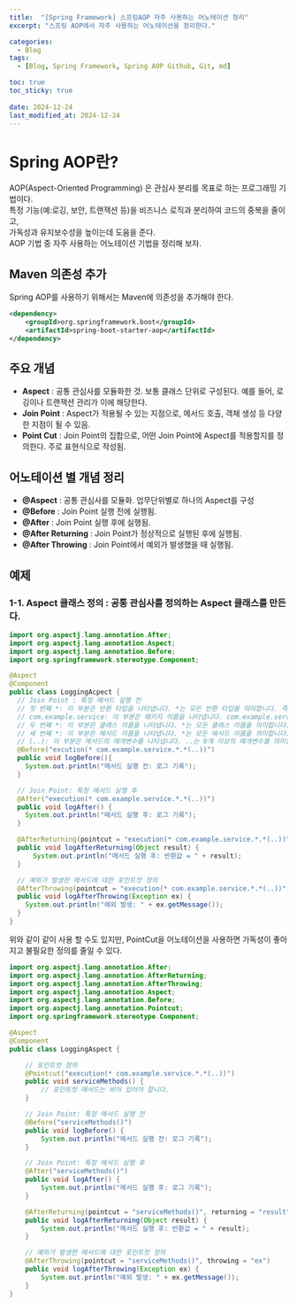 ```yaml
---
title:  "[Spring Framework] 스프링AOP 자주 사용하는 어노테이션 정리"
excerpt: "스프링 AOP에서 자주 사용하는 어노테이션을 정리한다."

categories:
  - Blog
tags:
  - [Blog, Spring Framework, Spring AOP Github, Git, md]

toc: true
toc_sticky: true
 
date: 2024-12-24
last_modified_at: 2024-12-24
---
```

# Spring AOP란?
AOP(Aspect-Oriented Programming) 은 관심사 분리를 목표로 하는 프로그래밍 기법이다.<br>
특정 기능(예:로깅, 보안, 트랜잭션 등)을 비즈니스 로직과 분리하여 코드의 중복을 줄이고,<br>
가독성과 유지보수성을 높이는데 도움을 준다.<br>
AOP 기법 중 자주 사용하는 어노테이션 기법을 정리해 보자.

## Maven 의존성 추가
Spring AOP를 사용하기 위해서는 Maven에 의존성을 추가해야 한다.
```xml
<dependency>
    <groupId>org.springframework.boot</groupId>
    <artifactId>spring-boot-starter-aop</artifactId>
</dependency>
```

## 주요 개념
- **Aspect**     : 공통 관심사를 모듈화한 것. 보통 클래스 단위로 구성된다. 예를 들어, 로깅이나 트랜잭션 관리가 이에 해당한다.
- **Join Point** : Aspect가 적용될 수 있는 지점으로, 메서드 호출, 객체 생성 등 다양한 지점이 될 수 있음.
- **Point Cut**  : Join Point의 집합으로, 어떤 Join Point에 Aspect를 적용할지를 정의한다. 주로 표현식으로 작성됨. 

## 어노테이션 별 개념 정리
- **@Aspect**          : 공통 관심사를 모듈화. 업무단위별로 하나의 Aspect를 구성
- **@Before**          : Join Point 실행 전에 실행됨.
- **@After**           : Join Point 실행 후에 실행됨.
- **@After Returning** : Join Point가 정상적으로 실행된 후에 실행됨.
- **@After Throwing**  : Join Point에서 예외가 발생했을 때 실행됨.


## 예제
### 1-1. Aspect 클래스 정의 : 공통 관심사를 정의하는 Aspect 클래스를 만든다.
```java
import org.aspectj.lang.annotation.After;
import org.aspectj.lang.annotation.Aspect;
import org.aspectj.lang.annotation.Before;
import org.springframework.stereotype.Component;

@Aspect
@Component
public class LoggingAcpect {
  // Join Point : 특정 메서드 실행 전
  // 첫 번째 *: 이 부분은 반환 타입을 나타냅니다. *는 모든 반환 타입을 의미합니다. 즉, 어떤 반환 타입의 메서드에도 이 Advice가 적용될 수 있습니다.
  // com.example.service: 이 부분은 패키지 이름을 나타냅니다. com.example.service 패키지 내의 모든 클래스가 대상이 됩니다.
  // 두 번째 *: 이 부분은 클래스 이름을 나타냅니다. *는 모든 클래스 이름을 의미합니다. 즉, com.example.service 패키지 내의 모든 클래스의 메서드가 대상이 됩니다.
  // 세 번째 *: 이 부분은 메서드 이름을 나타냅니다. *는 모든 메서드 이름을 의미합니다. 즉, 해당 클래스 내의 모든 메서드가 대상이 됩니다.
  // (..): 이 부분은 메서드의 매개변수를 나타냅니다. ..는 0개 이상의 매개변수를 의미합니다. 즉, 매개변수가 없거나 여러 개일 수 있는 모든 메서드가 대상이 됩니다.
  @Before("excution(* com.example.service.*.*(..))")
  public void logBefore(){
    System.out.println("메서드 실행 전: 로그 기록");
  }

  // Join Point: 특정 메서드 실행 후
  @After("execution(* com.example.service.*.*(..))")
  public void logAfter() {
    System.out.println("메서드 실행 후: 로그 기록");
  }

  @AfterReturning(pointcut = "execution(* com.example.service.*.*(..))", returning = "result")
  public void logAfterReturning(Object result) {
      System.out.println("메서드 실행 후: 반환값 = " + result);
  }

  // 예외가 발생한 메서드에 대한 포인트컷 정의
  @AfterThrowing(pointcut = "execution(* com.example.service.*.*(..))", throwing = "ex")
  public void logAfterThrowing(Exception ex) {
    System.out.println("예외 발생: " + ex.getMessage());
  }
}
```

위와 같이 같이 사용 할 수도 있지만, PointCut을 어노테이션을 사용하면 가독성이 좋아지고 불필요한 정의를 줄일 수 있다.
```java
import org.aspectj.lang.annotation.After;
import org.aspectj.lang.annotation.AfterReturning;
import org.aspectj.lang.annotation.AfterThrowing;
import org.aspectj.lang.annotation.Aspect;
import org.aspectj.lang.annotation.Before;
import org.aspectj.lang.annotation.Pointcut;
import org.springframework.stereotype.Component;

@Aspect
@Component
public class LoggingAspect {

    // 포인트컷 정의
    @Pointcut("execution(* com.example.service.*.*(..))")
    public void serviceMethods() {
        // 포인트컷 메서드는 비어 있어야 합니다.
    }

    // Join Point: 특정 메서드 실행 전
    @Before("serviceMethods()")
    public void logBefore() {
        System.out.println("메서드 실행 전: 로그 기록");
    }

    // Join Point: 특정 메서드 실행 후
    @After("serviceMethods()")
    public void logAfter() {
        System.out.println("메서드 실행 후: 로그 기록");
    }

    @AfterReturning(pointcut = "serviceMethods()", returning = "result")
    public void logAfterReturning(Object result) {
        System.out.println("메서드 실행 후: 반환값 = " + result);
    }

    // 예외가 발생한 메서드에 대한 포인트컷 정의
    @AfterThrowing(pointcut = "serviceMethods()", throwing = "ex")
    public void logAfterThrowing(Exception ex) {
        System.out.println("예외 발생: " + ex.getMessage());
    }
}
```
